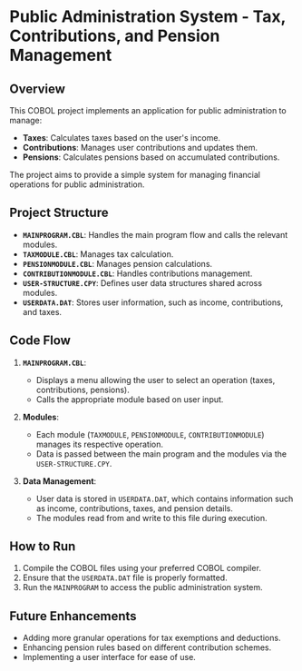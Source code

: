 # Public Administration System - Tax, Contributions, and Pension Management

## Overview

This COBOL project implements an application for public administration to manage:
- **Taxes**: Calculates taxes based on the user's income.
- **Contributions**: Manages user contributions and updates them.
- **Pensions**: Calculates pensions based on accumulated contributions.

The project aims to provide a simple system for managing financial operations for public administration.

## Project Structure

- **`MAINPROGRAM.CBL`**: Handles the main program flow and calls the relevant modules.
- **`TAXMODULE.CBL`**: Manages tax calculation.
- **`PENSIONMODULE.CBL`**: Manages pension calculations.
- **`CONTRIBUTIONMODULE.CBL`**: Handles contributions management.
- **`USER-STRUCTURE.CPY`**: Defines user data structures shared across modules.
- **`USERDATA.DAT`**: Stores user information, such as income, contributions, and taxes.

## Code Flow

1. **`MAINPROGRAM.CBL`**:
   - Displays a menu allowing the user to select an operation (taxes, contributions, pensions).
   - Calls the appropriate module based on user input.

2. **Modules**:
   - Each module (`TAXMODULE`, `PENSIONMODULE`, `CONTRIBUTIONMODULE`) manages its respective operation.
   - Data is passed between the main program and the modules via the `USER-STRUCTURE.CPY`.

3. **Data Management**:
   - User data is stored in `USERDATA.DAT`, which contains information such as income, contributions, taxes, and pension details.
   - The modules read from and write to this file during execution.

## How to Run

1. Compile the COBOL files using your preferred COBOL compiler.
2. Ensure that the `USERDATA.DAT` file is properly formatted.
3. Run the `MAINPROGRAM` to access the public administration system.

## Future Enhancements

- Adding more granular operations for tax exemptions and deductions.
- Enhancing pension rules based on different contribution schemes.
- Implementing a user interface for ease of use.